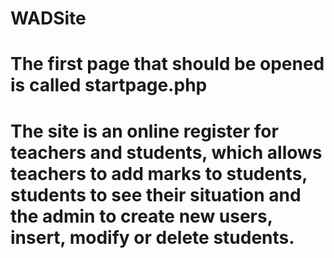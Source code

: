 # WADSite

# The first page that should be opened is called startpage.php

# The site is an online register for teachers and students, which allows teachers to add marks to students, students to see their situation and the admin to create new users, insert, modify or delete students.
